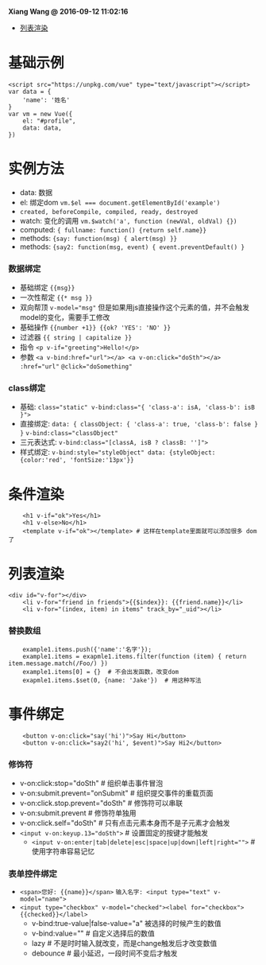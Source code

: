 **Xiang Wang @ 2016-09-12 11:02:16**
* <a href="#v-for">列表渲染</a>

# 基础示例
```
<script src="https://unpkg.com/vue" type="text/javascript"></script>
var data = {
    'name': '姓名'
}
var vm = new Vue({
    el: "#profile",
    data: data,
})
```
# 实例方法
* data: 数据
* el: 绑定dom   `vm.$el === document.getElementById('example')`
* `created, beforeCompile, compiled, ready, destroyed`
* watch: 变化的调用 `vm.$watch('a', function (newVal, oldVal) {})`
* computed: `{ fullname: function() {return self.name}}`
* methods: `{say: function(msg) { alert(msg) }}`
* methods: `{say2: function(msg, event) { event.preventDefault() }`

### 数据绑定
* 基础绑定 `{{msg}}`
* 一次性帮定 `{{* msg }}`
* 双向帮顶 `v-model="msg"` 但是如果用js直接操作这个元素的值，并不会触发model的变化，需要手工修改
* 基础操作 `{{number +1}} {{ok? 'YES': 'NO' }}`
* 过滤器 `{{ string | capitalize }}`
* 指令 `<p v-if="greeting">Hello!</p>`
* 参数 `<a v-bind:href="url"></a> <a v-on:click="doSth"></a>` `:href="url"` `@click="doSomething"`

### class绑定
* 基础: `class="static" v-bind:class="{ 'class-a': isA, 'class-b': isB }">`
* 直接绑定:
    `data: { classObject: { 'class-a': true, 'class-b': false } }`
    `v-bind:class="classObject"`
* 三元表达式: `v-bind:class="[classA, isB ? classB: '']">`
* 样式绑定: `v-bind:style="styleObject" data: {styleObject: {color:'red', 'fontSize:'13px'}}`

# 条件渲染
```
    <h1 v-if="ok">Yes</h1>
    <h1 v-else>No</h1>
    <template v-if="ok"></template> # 这样在template里面就可以添加很多 dom 了  
```

# 列表渲染 <div id="v-for"></div>  
```
<div id="v-for"></div>
    <li v-for="friend in friends">{{$index}}: {{friend.name}}</li>
    <li v-for="(index, item) in items" track_by="_uid"></li>
```

### 替换数组
```
    example1.items.push({'name':'名字'});
    example1.items = exapmle1.items.filter(function (item) { return item.message.match(/Foo/) })
    example1.items[0] = {}  # 不会出发函数，改变dom
    exapmle1.items.$set(0, {name: 'Jake'})  # 用这种写法
```

# 事件绑定
```
    <button v-on:click="say('hi')">Say Hi</button>
    <button v-on:click="say2('hi', $event)">Say Hi2</button>
```

### 修饰符
* v-on:click:stop="doSth"  # 组织单击事件冒泡
* v-on:submit.prevent="onSubmit"  # 组织提交事件的重载页面
* v-on:click.stop.prevent="doSth"  # 修饰符可以串联
* v-on:submit.prevent  # 修饰符单独用
* v-on:click.self="doSth"  # 只有点击元素本身而不是子元素才会触发
* `<input v-on:keyup.13="doSth">`  # 设置固定的按键才能触发
    * `<input v-on:enter|tab|delete|esc|space|up|down|left|right="">`  # 使用字符串容易记忆

### 表单控件绑定
* `<span>您好: {{name}}</span>` `输入名字: <input type="text" v-model="name">`
* `<input type="checkbox" v-model="checked"><label for="checkbox">{{checked}}</label>`
    * v-bind:true-value|false-value="a" 被选择的时候产生的数值
    * v-bind:value=""  # 自定义选择后的数值
    * lazy  # 不是时时输入就改变，而是change触发后才改变数值
    * debounce  # 最小延迟，一段时间不变后才触发


<div id="end"></div>
